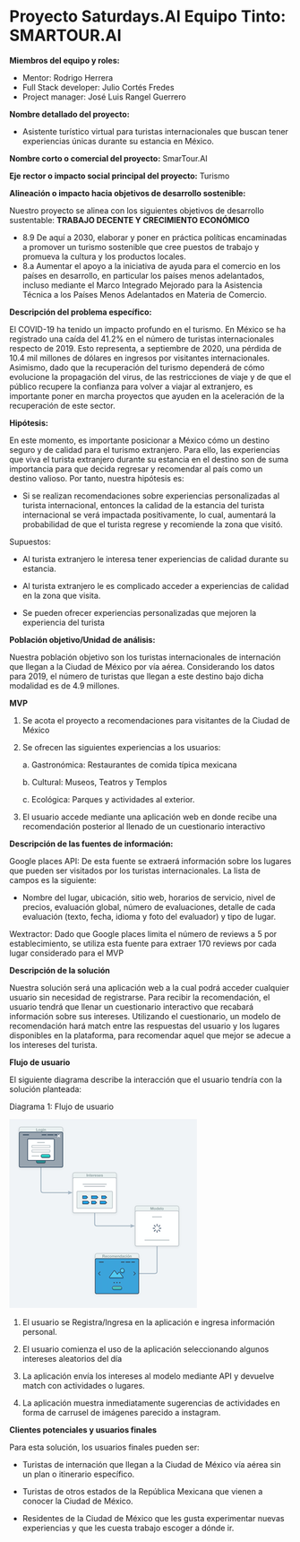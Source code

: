 # **Proyecto Saturdays.AI Equipo Tinto: SMARTOUR.AI**

**Miembros del equipo y roles:**
- Mentor: Rodrigo Herrera
- Full Stack developer: Julio Cortés Fredes         
- Project manager: José Luis Rangel Guerrero   


**Nombre detallado del proyecto:** 
- Asistente turístico virtual para turistas internacionales que buscan tener experiencias únicas durante su estancia en México.

**Nombre corto o comercial del proyecto:** SmarTour.AI

**Eje rector o impacto social principal del proyecto:** Turismo

**Alineación o impacto hacia objetivos de desarrollo sostenible:**

Nuestro proyecto se alinea con los siguientes objetivos de desarrollo sustentable: **TRABAJO DECENTE Y CRECIMIENTO ECONÓMICO**

- 8.9 De aquí a 2030, elaborar y poner en práctica políticas encaminadas a promover un turismo sostenible que cree puestos de trabajo y promueva la cultura y los productos locales.
- 8.a Aumentar el apoyo a la iniciativa de ayuda para el comercio en los países en desarrollo, en particular los países menos adelantados, incluso mediante el Marco Integrado Mejorado para la Asistencia Técnica a los Países Menos Adelantados en Materia de Comercio.

**Descripción del problema específico:**

El COVID-19 ha tenido un impacto profundo en el turismo. En México se ha
registrado una caída del 41.2% en el número de turistas internacionales
respecto de 2019. Esto representa, a septiembre de 2020, una pérdida de 10.4 mil millones de dólares en ingresos por visitantes internacionales.
Asimismo, dado que la recuperación del turismo dependerá de cómo
evolucione la propagación del virus, de las restricciones de viaje y de
que el público recupere la confianza para volver a viajar al extranjero,
es importante poner en marcha proyectos que ayuden en la aceleración de
la recuperación de este sector.

**Hipótesis:**

En este momento, es importante posicionar a México cómo un destino
seguro y de calidad para el turismo extranjero. Para ello, las
experiencias que viva el turista extranjero durante su estancia en el
destino son de suma importancia para que decida regresar y recomendar al
país como un destino valioso. Por tanto, nuestra hipótesis es:

- Si se realizan recomendaciones sobre experiencias personalizadas al turista internacional, entonces la calidad de la estancia del turista internacional se verá impactada positivamente, lo cual, aumentará la probabilidad de que el turista regrese y recomiende la zona que visitó.

Supuestos:

- Al turista extranjero le interesa tener experiencias de calidad durante su estancia.

- Al turista extranjero le es complicado acceder a experiencias de calidad en la zona que visita.

- Se pueden ofrecer experiencias personalizadas que mejoren la experiencia del turista

**Población objetivo/Unidad de análisis:**

Nuestra población objetivo son los turistas internacionales de
internación que llegan a la Ciudad de México por vía aérea. Considerando
los datos para 2019, el número de turistas que llegan a este destino
bajo dicha modalidad es de 4.9 millones.

**MVP**

1.  Se acota el proyecto a recomendaciones para visitantes de la Ciudad
    de México

2.  Se ofrecen las siguientes experiencias a los usuarios:

    a.  Gastronómica: Restaurantes de comida típica mexicana

    b.  Cultural: Museos, Teatros y Templos

    c.  Ecológica: Parques y actividades al exterior.

3.  El usuario accede mediante una aplicación web en donde recibe una
    recomendación posterior al llenado de un cuestionario interactivo

**Descripción de las fuentes de información:**

Google places API: De esta fuente se extraerá información sobre los
lugares que pueden ser visitados por los turistas internacionales. La
lista de campos es la siguiente:

- Nombre del lugar, ubicación, sitio web, horarios de servicio, nivel
    de precios, evaluación global, número de evaluaciones, detalle de
    cada evaluación (texto, fecha, idioma y foto del evaluador) y tipo
    de lugar.

Wextractor: Dado que Google places limita el número de reviews a
5 por establecimiento, se utiliza esta fuente para extraer 170 reviews
por cada lugar considerado para el MVP

**Descripción de la solución**

Nuestra solución será una aplicación web a la cual podrá acceder
cualquier usuario sin necesidad de registrarse. Para recibir la
recomendación, el usuario tendrá que llenar un cuestionario interactivo
que recabará información sobre sus intereses. Utilizando el
cuestionario, un modelo de recomendación hará match entre las respuestas
del usuario y los lugares disponibles en la plataforma, para recomendar
aquel que mejor se adecue a los intereses del turista.

**Flujo de usuario**

El siguiente diagrama describe la interacción que el usuario tendría con
la solución planteada:

Diagrama 1: Flujo de usuario

![alt text](https://github.com/SaturdaysAI-Tinto/asistente_turistico/blob/master/Picture1.png)


1.  El usuario se Registra/Ingresa en la aplicación e ingresa
    información personal.

2.  El usuario comienza el uso de la aplicación seleccionando algunos
    intereses aleatorios del día

3.  La aplicación envía los intereses al modelo mediante API y devuelve
    match con actividades o lugares.

4.  La aplicación muestra inmediatamente sugerencias de actividades en
    forma de carrusel de imágenes parecido a instagram.

**Clientes potenciales y usuarios finales**

Para esta solución, los usuarios finales pueden ser:

-   Turistas de internación que llegan a la Ciudad de México vía aérea
    sin un plan o itinerario específico.

-   Turistas de otros estados de la República Mexicana que vienen a
    conocer la Ciudad de México.

-   Residentes de la Ciudad de México que les gusta experimentar nuevas
    experiencias y que les cuesta trabajo escoger a dónde ir.


